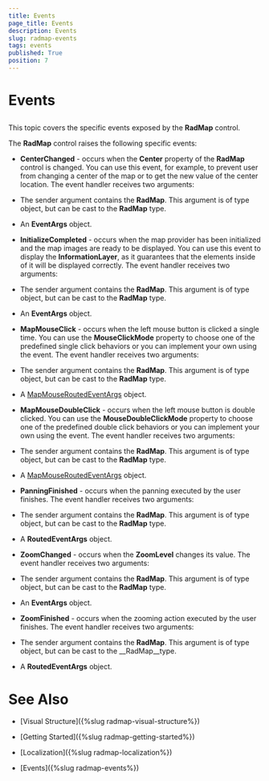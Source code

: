 ```yaml
---
title: Events
page_title: Events
description: Events
slug: radmap-events
tags: events
published: True
position: 7
---
```


# Events



## 

This topic covers the specific events exposed by the __RadMap__ control.

The __RadMap__ control raises the following specific events:

* __CenterChanged__ - occurs when the __Center__ property of the __RadMap__ control is changed. You can use this event, for example, to prevent user from changing a center of the map or to get the new value of the center location. The event handler receives two arguments: 

* The sender argument contains the __RadMap__. This argument is of type object, but can be cast to the __RadMap__ type.

* An __EventArgs__ object.

* __InitializeCompleted__ - occurs when the map provider has been initialized and the map images are ready to be displayed. You can use this event to display the __InformationLayer__, as it guarantees that the elements inside of it will be displayed correctly. The event handler receives two arguments: 

* The sender argument contains the __RadMap__. This argument is of type object, but can be cast to the __RadMap__ type.

* An __EventArgs__ object.

* __MapMouseClick__ - occurs when the left mouse button is clicked a single time. You can use the __MouseClickMode__ property to choose one of the predefined single click behaviors or you can implement your own using the event. The event handler receives two arguments:

* The sender argument contains the __RadMap__. This argument is of type object, but can be cast to the __RadMap__ type.

* A [MapMouseRoutedEventArgs](http://www.telerik.com/help/silverlight/telerik.windows.controls.datavisualization-telerik.windows.controls.map.mapmouseroutedeventargs_members.html) object.

* __MapMouseDoubleClick__ - occurs when the left mouse button is double clicked. You can use the __MouseDoubleClickMode__ property to choose one of the predefined double click behaviors  or you can implement your own using the event. The event handler receives two arguments:

* The sender argument contains the __RadMap__. This argument is of type object, but can be cast to the __RadMap__ type.

* A [MapMouseRoutedEventArgs](http://www.telerik.com/help/silverlight/telerik.windows.controls.datavisualization-telerik.windows.controls.map.mapmouseroutedeventargs_members.html) object.

* __PanningFinished__ - occurs when the panning executed by the user finishes. The event handler receives two arguments:

* The sender argument contains the __RadMap__. This argument is of type object, but can be cast to the __RadMap__ type.

* A __RoutedEventArgs__ object.

* __ZoomChanged__ - occurs when the __ZoomLevel__ changes its value. The event handler receives two arguments:

* The sender argument contains the __RadMap__. This argument is of type object, but can be cast to the __RadMap__ type.

* An __EventArgs__ object.

* __ZoomFinished__ - occurs when the zooming action executed by the user finishes. The event handler receives two arguments:

* The sender argument contains the __RadMap__. This argument is of type object, but can be cast to the __RadMap__type.

* A __RoutedEventArgs__ object.

# See Also

 * [Visual Structure]({%slug radmap-visual-structure%})

 * [Getting Started]({%slug radmap-getting-started%})

 * [Localization]({%slug radmap-localization%})

 * [Events]({%slug radmap-events%})
